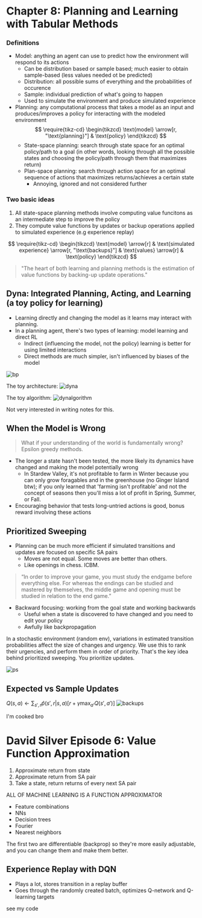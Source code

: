 # Chapter 8: Planning and Learning with Tabular Methods
> 

### Definitions
* Model: anything an agent can use to predict how the environment will respond to its actions
    * Can be distribution based or sample based; much easier to obtain sample-based (less values needed ot be predicted)
    * Distribution: all possible sums of everything and the probabilities of occurence
    * Sample: individual prediction of what's going to happen
    * Used to simulate the environment and produce simulated experience
* Planning: any computational process that takes a model as an input and produces/improves a policy for interacting with the modeled environment
$$
\require{tikz-cd}
\begin{tikzcd}
\text{model} \arrow[r, "\text{planning}"] & \text{policy}
\end{tikzcd}
$$
    * State-space planning: search through state space for an optimal policy/path to a goal (in other words, looking through all the possible states and choosing the policy/path through them that maximizes return)
    * Plan-space planning: search through action space for an optimal sequence of actions that maximizes returns/achieves a certain state
        * Annoying, ignored and not considered further

### Two basic ideas
1. All state-space planning methods involve computing value funcitons as an intermediate step to improve the policy
2. They compute value functions by updates or backup operations applied to simulated experience (e.g experience replay)

$$
\require{tikz-cd}
\begin{tikzcd}
\text{model} \arrow[r] & \text{simulated experience} \arrow[r, "\text{backups}"] & \text{values} \arrow[r] & \text{policy}
\end{tikzcd}
$$

> "The heart of both learning and planning methods is the estimation of value functions by backing-up update operations."

## Dyna: Integrated Planning, Acting, and Learning (a toy policy for learning)
* Learning directly and changing the model as it learns may interact with planning. 
* In a planning agent, there's two types of learning: model learning and direct RL
    * Indirect (influencing the model, not the policy) learning is better for using limited interactions
    * Direct methods are much simpler, isn't influenced by biases of the model

![bp](src/vmecycle.png)

The toy architecture:
![dyna](src/dynamodel.png)

The toy algorithm:
![dynalgorithm](src/dynalgorithm.png)

Not very interested in writing notes for this.

## When the Model is Wrong
> What if your understanding of the world is fundamentally wrong? Epsilon greedy methods.
* The longer a state hasn't been tested, the more likely its dynamics have changed and making the model potentially wrong
    * In Stardew Valley, it's not profitable to farm in Winter because you can only grow foragables and in the greenhouse (no Ginger Island btw); if you only learned that 'farming isn't profitable' and not the concept of seasons then you'll miss a lot of profit in Spring, Summer, or Fall.
* Encouraging behavior that tests long-untried actions is good, bonus reward involving these actions

## Prioritized Sweeping
* Planning can be much more efficient if simulated transitions and updates are focused on specific SA pairs
    * Moves are not equal. Some moves are better than others.
    * Like openings in chess. ICBM.
> “In order to improve your game, you must study the endgame before everything else. For whereas the endings can be studied and mastered by themselves, the middle game and opening must be studied in relation to the end game.”
* Backward focusing: working from the goal state and working backwards
    * Useful when a state is discovered to have changed and you need to edit your policy
    * Awfully like backpropagation

In a stochastic environment (random env), variations in estimated transition probabilities affect the size of changes and urgency. We use this to rank their urgencies, and perform them in order of priority. That's the key idea behind prioritized sweeping. You prioritize updates.

![ps](src/ps.png)

## Expected vs Sample Updates
$Q(s, a) \leftarrow \sum_{s',r} \hat{p}(s', r|s, a) \left[r + \gamma \max_{a'} Q(s', a')\right]$
![backups](src/backups.png)

I'm cooked bro

# David Silver Episode 6: Value Function Approximation
1. Approximate return from state
2. Approximate return from SA pair
3. Take a state, return returns of every next SA pair

ALL OF MACHINE LEARNING IS A FUNCTION APPROXIMATOR
* Feature combinations
* NNs
* Decision trees
* Fourier
* Nearest neighbors

The first two are differentiable (backprop) so they're more easily adjustable, and you can change them and make them better.

## Experience Replay with DQN
* Plays a lot, stores transition in a replay buffer
* Goes through the randomly created batch, optimizes Q-network and Q-learning targets

see my code
